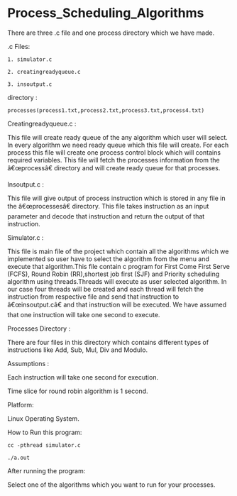 # Process_Scheduling_Algorithms

There are three .c file and one process directory which we have made.

.c Files:

    1. simulator.c 
    
    2. creatingreadyqueue.c
    
    3. insoutput.c

directory :
        
    processes(process1.txt,process2.txt,process3.txt,process4.txt)

Creatingreadyqueue.c :

This file will create ready queue of the any algorithm which user will select. In every algorithm we need ready queue which this file will create. For each process this file will create one process control block which will contains required variables. This file will fetch the processes information from the â€œprocessâ€ directory and will create ready queue for that processes.

Insoutput.c : 

This file will give output of process instruction which is stored in any file in the â€œprocessesâ€ directory. This file takes instruction as an input parameter and decode that instruction and return the output of that instruction. 

Simulator.c : 

This file is main file of the project which contain all the algorithms which we implemented so user have to select the algorithm from the menu and execute that algorithm.This file contain c program for First Come First Serve (FCFS), Round Robin (RR),shortest job first (SJF) and Priority scheduling algorithm using threads.Threads will execute as user selected algorithm. In our case four threads will be created and each thread will fetch the instruction from respective file and send that instruction to â€œinsoutput.câ€ and that instruction will be executed. We have assumed that one instruction will take one second to execute. 

Processes Directory : 

There are four files in this directory which contains different types of instructions like Add, Sub, Mul, Div and Modulo.

Assumptions :

Each instruction will take one second for execution.

Time slice for round robin algorithm is 1 second.

Platform:

Linux Operating System.

How to Run this program:

    cc -pthread simulator.c

    ./a.out

After running the program:

Select one of the algorithms which you want to run for your processes.



